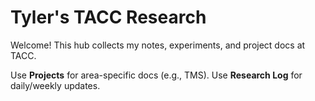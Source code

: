 # Tyler's TACC Research

Welcome! This hub collects my notes, experiments, and project docs at TACC.

Use **Projects** for area-specific docs (e.g., TMS). Use **Research Log** for daily/weekly updates.

